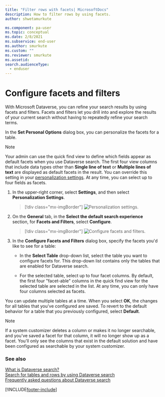 ```yaml
---
title: "Filter rows with facets| MicrosoftDocs"
description: How to filter rows by using facets.
author: shwetamurkute

ms.component: pa-user
ms.topic: conceptual
ms.date: 2/8/2021
ms.subservice: end-user
ms.author: smurkute
ms.custom: ""
ms.reviewer: smurkute
ms.assetid: 
search.audienceType: 
  - enduser
---
```


# Configure facets and filters

With Microsoft Dataverse, you can refine your search results by using facets and filters. Facets and filters let you drill into and explore the results of your current search without having to repeatedly refine your search terms.

In the **Set Personal Options** dialog box, you can personalize the facets for a table.

> [!NOTE]
> Your admin can use the quick find view to define which fields appear as default facets when you use Dataverse search. The first four view columns that include data types other than **Single line of text** or **Multiple lines of text** are displayed as default facets in the result. You can override this setting in your [personalization settings](set-personal-options.md#to-set-personal-options). At any time, you can select up to four fields as facets.
  
1. In the upper-right corner, select **Settings**, and then select **Personalization Settings**.  
  
   > [!div class="mx-imgBorder"]
   > ![Personalization settings.](media/personalization-settings.png "Personalization settings")
  
2. On the **General** tab, in the **Select the default search experience** section, for **Facets and Filters**, select **Configure**.  

   > [!div class="mx-imgBorder"]
   > ![Configure facets and filters.](media/configure-facets-filters.png "Configure facets and filters")  
  
3. In the **Configure Facets and Filters** dialog box, specify the facets you'd like to see for a table: 
  
   - In the **Select Table** drop-down list, select the table you want to configure facets for. This drop-down list contains only the tables that are enabled for Dataverse search.  
  
   - For the selected table, select up to four facet columns. By default, the first four "facet-able" columns in the quick find view for the selected table are selected in the list. At any time, you can only have four columns selected as facets.  
  
You can update multiple tables at a time. When you select **OK**, the changes for all tables that you've configured are saved. To revert to the default behavior for a table that you previously configured, select **Default**.  
  
> [!NOTE]
> If a system customizer deletes a column or makes it no longer searchable, and you've saved a facet for that column, it will no longer show up as a facet. You'll only see the columns that exist in the default solution and have been configured as searchable by your system customizer.

### See also


[What is Dataverse search?](relevance-search-benefits.md)<br/>
[Search for tables and rows by using Dataverse search](relevance-search.md)<br/>
[Frequently asked questions about Dataverse search](relevance-faq.md)

[!INCLUDE[footer-include](../includes/footer-banner.md)]

